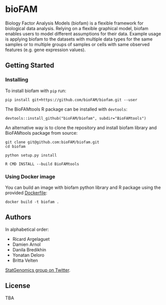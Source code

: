 # bioFAM

Biology Factor Analysis Models (biofam) is a flexible framework for biological data analysis. Relying on a flexible graphical model, biofam enables users to model different assumptions for their data. Example usage is applying biofam to the datasets with multiple data types for the same samples or to multiple groups of samples or cells with same observed features (e.g. gene expression values).

## Getting Started

### Installing

To install biofam with `pip` run:

```
pip install git+https://github.com/bioFAM/biofam.git --user
```

The BioFAMtools R package can be installed with `devtools`:

```
devtools::install_github("bioFAM/biofam", subdir="BioFAMtools")
```

An alternative way is to clone the repository and install biofam library and BioFAMtools package from source:

```
git clone git@github.com:bioFAM/biofam.git
cd biofam

python setup.py install

R CMD INSTALL --build BioFAMtools
```

### Using Docker image

You can build an image with biofam python library and R package using the provided [Dockerfile](./Dockerfile):

```
docker build -t biofam .
```


## Authors

In alphabetical order:

* Ricard Argelaguet
* Damien Arnol
* Danila Bredikhin
* Yonatan Deloro
* Britta Velten


[StatGenomics group on Twitter](https://twitter.com/statgenomics).


## License

TBA


